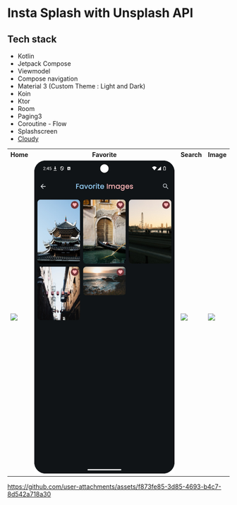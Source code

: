 # Insta Splash with Unsplash API

## Tech stack
- Kotlin
- Jetpack Compose
- Viewmodel
- Compose navigation
- Material 3 (Custom Theme : Light and Dark)
- Koin
- Ktor
- Room
- Paging3
- Coroutine - Flow
- Splashscreen
- [Cloudy](https://github.com/skydoves/Cloudy)

<table>
  <tr>
    <th>Home</th>
    <th>Favorite</th>
    <th>Search</th>
        <th>Image</th>
  </tr>
  <tr>
    <td><img src="media/home.png" height="25%"/></td>
    <td><img src="media/favorites.png" height="25%"/></td>
    <td><img src="media/search.png" height="25%"/></td>
    <td><img src="media/image.png" height="25%"/></td>
  </tr>
</table>



https://github.com/user-attachments/assets/f873fe85-3d85-4693-b4c7-8d542a718a30

